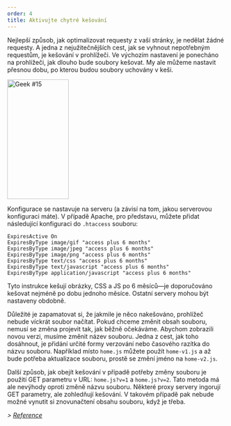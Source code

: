 ```yaml
---
order: 4
title: Aktivujte chytré kešování
---
```


Nejlepší způsob, jak optimalizovat requesty z vaší stránky, je nedělat žádné requesty. A jedna z nejužitečnějších cest, jak se vyhnout nepotřebným requestům, je kešování v prohlížeči. Ve výchozím nastavení je ponecháno na prohlížeči, jak dlouho bude soubory kešovat. My ale můžeme nastavit přesnou dobu, po kterou budou soubory uchovány v keši.

<div class="img-right">
  <img id="geek-15" class="icos-geek" src="http://browserdiet.com/en/assets/img/15.png" alt="Geek #15" width="141" height="275" />
</div>

Konfigurace se nastavuje na serveru (a závisí na tom, jakou serverovou konfiguraci máte). V případě Apache, pro představu, můžete přidat následující konfiguraci do `.htaccess` souboru:

```
ExpiresActive On
ExpiresByType image/gif "access plus 6 months"
ExpiresByType image/jpeg "access plus 6 months"
ExpiresByType image/png "access plus 6 months"
ExpiresByType text/css "access plus 6 months"
ExpiresByType text/javascript "access plus 6 months"
ExpiresByType application/javascript "access plus 6 months"
```

Tyto instrukce kešují obrázky, CSS a JS po 6 měsíců&mdash;je doporučováno kešovat nejméně po dobu jednoho měsíce. Ostatní servery mohou být nastaveny obdobně.

Důležité je zapamatovat si, že jakmile je něco nakešováno, prohlížeč nebude víckrát soubor načítat. Pokud chceme změnit obsah souboru, nemusí se změna projevit tak, jak běžně očekáváme. Abychom zobrazili novou verzi, musíme změnit název souboru. Jedna z cest, jak toho dosáhnout, je přidání určité formy verzování nebo časového razítka do názvu souboru. Například místo `home.js` můžete použít `home-v1.js` a až bude potřeba aktualizace souboru, prostě se změní jméno na `home-v2.js`.

Další způsob, jak obejít kešování v případě potřeby změny souboru je použití GET parametru v URL: `home.js?v=1` a `home.js?v=2`. Tato metoda má ale nevýhody oproti změně názvu souboru. Některé proxy servery ingorují GET parametry, ale zohledňují kešování. V takovém případě pak nebude možné vynutit si znovunačtení obsahu souboru, když je třeba.

*> [Reference](https://github.com/zenorocha/browser-diet/wiki/References#enable-smart-caching)*
